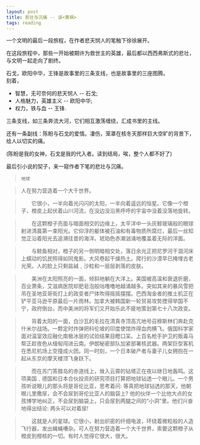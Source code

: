 ```yaml
---
layout: post
title: 悲壮与沉痛 -- 读<黄祸>
tags: reading
---
```


一个文明的最后一段旅程，在作者悲天悯人的笔触下徐徐展开。

在这段旅程中，那些一开始被期许为救世主的英雄，最后都以西西弗斯式的悲壮，与文明一起走向了剧终。

石戈，欧阳中华，王锋是故事里的三条支线，也是故事里的三座图腾。  
刻着，

- 智慧，无可奈何的悲天悯人 -- 石戈;  
- 人格魅力，英雄主义 -- 欧阳中华;  
- 权力，铁与血 -- 王锋.  

三条支线，如三条奔流大河，它们相互激荡缠绕，汇成书里的主线。

还有一条副线：陈盼与石戈的爱情。凄伤，笼罩在核冬天那样巨大空旷的背景下，给人以切实的痛。  

(陈盼是我的女神，石戈是我的代入者。读到结局，唉，整个人都不好了)

最后引小说的契子，来一窥作者下笔的悲壮与沉痛。


>     地球

>    人在努力营造着一个大千世界。

>　　它很小，一半向着光闪闪的太阳，一半向着遥远的恒星。它像一个橙子，橙皮上起伏着山川河流，在没边没沿黑呼呼的宇宙中没着没落地旋转。

>　　在这颗橙子亮面与暗面相交的边缘上，太平洋中一头灰鲸玻璃般的眼球射进清晨第一束阳光。它仰浮的躯体被石油和有毒物质所腐烂，最后一丝知觉正沿着阳光去追溯往昔的海洋。琥珀色赤潮汹涌地覆盖着无际的洋面。 

>　　与鲸鱼相对，橙子的另一侧明暗相交处，落日余光正把尼罗河干涸河床上蠕动的饥民照得如同鬼影。大风卷起干燥热土。爬行的沙漠早已掩埋古老光荣。人的脸上只剩盐碱﹑沙粒和一层层剥落的皮肤。 

>　　美洲在太阳照亮的一面，倾斜地躺在大洋上。美国被高温和衰退折磨，百业萧条，艾滋病医院却肥皂泡般咕噜噜地越涌越多。突如其来的暴风雪把吊在圣地亚哥街灯上的政变者尸体吹得摇摇摆摆。巴西淘金者的推土机正在铲平亚马逊平原最后一片雨林。加拿大被韩国新一轮贸易攻势搅得举国不宁，政府倒台。而中美洲的将军们又开始乐此不疲地策划第七十八次政变。 

>　　背着太阳的一面，白沙瓦的毛拉在清真寺顶高亢地号召穆斯林们奔赴克什米尔战场。一颗定时炸弹把科伦坡的印度使馆炸得血肉横飞。俄国科学家面对温室效应融化南极冰层的试验结果目瞪口呆。上百名枪手护卫的贩毒马帮正趁夜色从缅甸闯进云南。伊朗秘密部队加紧部署核武器。两架巨型客机在悉尼机场上空撞成火团。同一时刻，一个日本破产者与妻子儿女拥抱在一起从东京的摩天楼顶飞身跃下。 

>　　而在苏门答腊岛的赤道线上，耸入云霄的钻塔正在夜以继日地轰鸣。这项美国﹑德国和日本合伙投资的研究项目打算把地球钻透一个眼儿。一个男孩听说眼儿的那头将是哥伦比亚，思考着问: 等真把地球钻透的那天，他朝眼儿里撒尿，会不会尿到哥伦比亚人的脑袋上? 他的伙伴一个比他大点的女孩博学地纠正，不会尿到脑袋上，只会尿到两腿之间的“小洞”里。他们兴奋地得出结论: 两头可以对着尿! 

>　　这就是人的星球。它很小，射出织密的纤细电波，环绕着微粒般的人造飞行器，发出蝇蝇嘈杂。可人在努力营造着一个大千世界，索要这颗橙子从橙皮到橙核的一切。有时人觉得它很大，很大。

